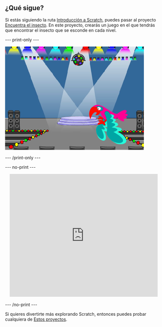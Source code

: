 ## ¿Qué sigue?

Si estás siguiendo la ruta [Introducción a Scratch](https://projects.raspberrypi.org/en/pathways/scratch-intro), puedes pasar al proyecto [Encuentra el insecto](https://projects.raspberrypi.org/en/projects/find-the-bug). En este proyecto, crearás un juego en el que tendrás que encontrar el insecto que se esconde en cada nivel.

--- print-only ---

![El proyecto "Encuentra el insecto".](images/find-the-bug.png)

--- /print-only ---

--- no-print ---

<div class="scratch-preview" style="margin-left: 15px;">
  <iframe allowtransparency="true" width="485" height="402" src="https://scratch.mit.edu/projects/embed/486719939/?autostart=false" frameborder="0"></iframe>
</div>

--- /no-print ---

Si quieres divertirte más explorando Scratch, entonces puedes probar cualquiera de [Estos proyectos](https://projects.raspberrypi.org/en/projects?software%5B%5D=scratch&curriculum%5B%5D=%201).
